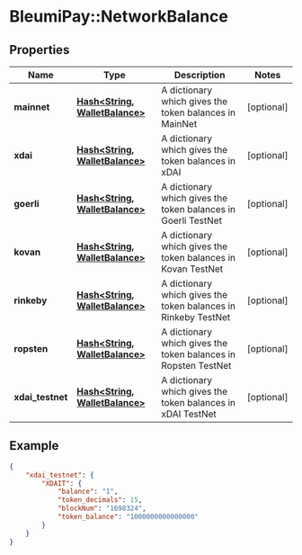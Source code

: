 # BleumiPay::NetworkBalance

## Properties

Name | Type | Description | Notes
------------ | ------------- | ------------- | -------------
**mainnet** | [**Hash&lt;String, WalletBalance&gt;**](WalletBalance.md) | A dictionary which gives the token balances in MainNet | [optional] 
**xdai** | [**Hash&lt;String, WalletBalance&gt;**](WalletBalance.md) | A dictionary which gives the token balances in xDAI | [optional] 
**goerli** | [**Hash&lt;String, WalletBalance&gt;**](WalletBalance.md) | A dictionary which gives the token balances in Goerli TestNet | [optional] 
**kovan** | [**Hash&lt;String, WalletBalance&gt;**](WalletBalance.md) | A dictionary which gives the token balances in Kovan TestNet | [optional] 
**rinkeby** | [**Hash&lt;String, WalletBalance&gt;**](WalletBalance.md) | A dictionary which gives the token balances in Rinkeby TestNet | [optional] 
**ropsten** | [**Hash&lt;String, WalletBalance&gt;**](WalletBalance.md) | A dictionary which gives the token balances in Ropsten TestNet | [optional] 
**xdai_testnet** | [**Hash&lt;String, WalletBalance&gt;**](WalletBalance.md) | A dictionary which gives the token balances in xDAI TestNet | [optional] 

## Example

```json
{
    "xdai_testnet": {
        "XDAIT": {
            "balance": "1",
            "token_decimals": 15,
            "blockNum": "1698324",
            "token_balance": "1000000000000000"
        }
    }
}

```
